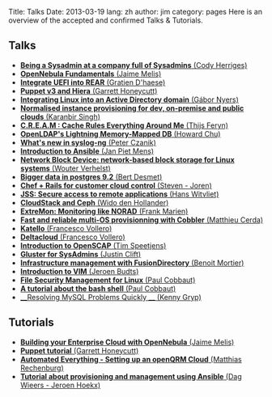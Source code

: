 Title: Talks
Date: 2013-03-19
lang: zh
author: jim
category: pages
Here is an overview of the accepted and confirmed Talks & Tutorials.

## Talks ##

-   [__Being a Sysadmin at a company full of Sysadmins__ (Cody Herriges)]()
-   [__OpenNebula Fundamentals__ (Jaime Melis)]()
-   [__Integrate UEFI into REAR__ (Gratien D'haese)]()
-   [__Puppet v3 and Hiera__ (Garrett Honeycutt)]()
-   [__Integrating Linux into an Active Directory domain__ (Gábor Nyers)]()
-   [__Normalised instance provisioning for dev, on-premise and public clouds__ (Karanbir Singh)]()
-   [__C.R.E.A.M : Cache Rules Everything Around Me__ (Thijs Feryn)](cream.html)
-   [__OpenLDAP's Lightning Memory-Mapped DB__ (Howard Chu)]()
-   [__What's new in syslog-ng__ (Peter Czanik)]()
-   [__Introduction to Ansible__ (Jan Piet Mens)]()
-   [__Network Block Device: network-based block storage for Linux systems__ (Wouter Verhelst)]()
-   [__Bigger data in postgres 9.2__ (Bert Desmet)]()
-   [__Chef + Rails for customer cloud control__ (Steven - Joren)](chefrails.html)
-   [__JSS: Secure access to remote applications__ (Hans Witvliet)]()
-   [__CloudStack and Ceph__ (Wido den Hollander)]()
-   [__ExtreMon: Monitoring like NORAD__ (Frank Marien)](extremon.html)
-   [__Fast and reliable multi-OS provisionning with Cobbler__ (Matthieu Cerda)]()
-   [__Katello__ (Francesco Vollero)]()
-   [__Deltacloud__ (Francesco Vollero)]()
-   [__Introduction to OpenSCAP__ (Tim Speetjens)](introduction_to_openscap.html)
-   [__Gluster for SysAdmins__ (Justin Clift)]()
-   [__Infrastructure management with FusionDirectory__ (Benoit Mortier)]()
-   [__Introduction to VIM__ (Jeroen Budts)]()
-   [__File Security Management for Linux__ (Paul Cobbaut)]()
-   [__A tutorial about the bash shell__ (Paul Cobbaut)]()
-   [__Resolving MySQL Problems Quickly __ (Kenny Gryp)]()

## Tutorials ##

-   [__Building your Enterprise Cloud with OpenNebula__ (Jaime Melis)]()
-   [__Puppet tutorial__ (Garrett Honeycutt)]()
-   [__Automated Everything - Setting up an openQRM Cloud__ (Matthias Rechenburg)]()
-   [__Tutorial about provisioning and management using Ansible__ (Dag Wieers - Jeroen Hoekx)](tutorial_about_provisioning_and_management_using_ansible.html)
